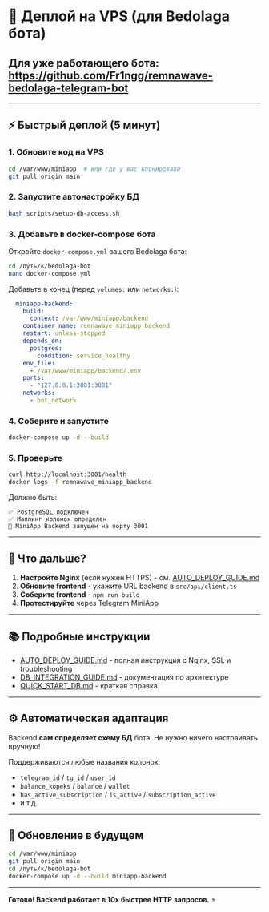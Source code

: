 # 🚀 Деплой на VPS (для Bedolaga бота)

## Для уже работающего бота: https://github.com/Fr1ngg/remnawave-bedolaga-telegram-bot

---

## ⚡ Быстрый деплой (5 минут)

### 1. Обновите код на VPS

```bash
cd /var/www/miniapp  # или где у вас клонировали
git pull origin main
```

### 2. Запустите автонастройку БД

```bash
bash scripts/setup-db-access.sh
```

### 3. Добавьте в docker-compose бота

Откройте `docker-compose.yml` вашего Bedolaga бота:

```bash
cd /путь/к/bedolaga-bot
nano docker-compose.yml
```

Добавьте в конец (перед `volumes:` или `networks:`):

```yaml
  miniapp-backend:
    build:
      context: /var/www/miniapp/backend
    container_name: remnawave_miniapp_backend
    restart: unless-stopped
    depends_on:
      postgres:
        condition: service_healthy
    env_file:
      - /var/www/miniapp/backend/.env
    ports:
      - "127.0.0.1:3001:3001"
    networks:
      - bot_network
```

### 4. Соберите и запустите

```bash
docker-compose up -d --build
```

### 5. Проверьте

```bash
curl http://localhost:3001/health
docker logs -f remnawave_miniapp_backend
```

Должно быть:
```
✅ PostgreSQL подключен
✅ Маппинг колонок определен
🚀 MiniApp Backend запущен на порту 3001
```

---

## 🎯 Что дальше?

1. **Настройте Nginx** (если нужен HTTPS) - см. [AUTO_DEPLOY_GUIDE.md](AUTO_DEPLOY_GUIDE.md)
2. **Обновите frontend** - укажите URL backend в `src/api/client.ts`
3. **Соберите frontend** - `npm run build`
4. **Протестируйте** через Telegram MiniApp

---

## 📚 Подробные инструкции

- [AUTO_DEPLOY_GUIDE.md](AUTO_DEPLOY_GUIDE.md) - полная инструкция с Nginx, SSL и troubleshooting
- [DB_INTEGRATION_GUIDE.md](DB_INTEGRATION_GUIDE.md) - документация по архитектуре
- [QUICK_START_DB.md](QUICK_START_DB.md) - краткая справка

---

## ⚙️ Автоматическая адаптация

Backend **сам определяет схему БД** бота. Не нужно ничего настраивать вручную!

Поддерживаются любые названия колонок:
- `telegram_id` / `tg_id` / `user_id`
- `balance_kopeks` / `balance` / `wallet`
- `has_active_subscription` / `is_active` / `subscription_active`
- и т.д.

---

## 🔄 Обновление в будущем

```bash
cd /var/www/miniapp
git pull origin main
cd /путь/к/bedolaga-bot
docker-compose up -d --build miniapp-backend
```

---

**Готово! Backend работает в 10x быстрее HTTP запросов.** ⚡

